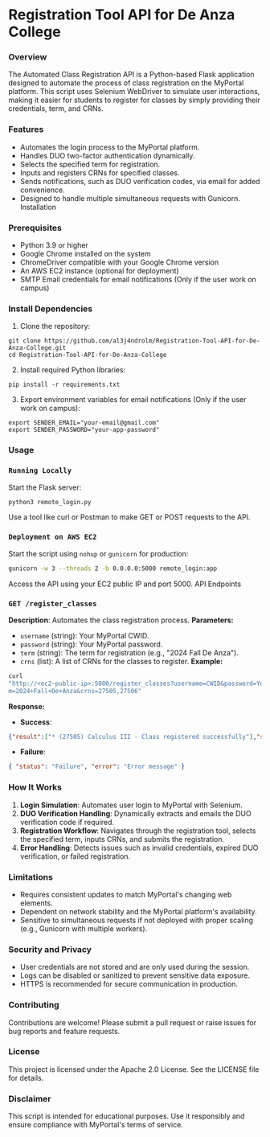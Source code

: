 # Registration Tool API for De Anza College

### Overview
The Automated Class Registration API is a Python-based Flask application designed to automate
the process of class registration on the MyPortal platform. This script uses Selenium WebDriver to
simulate user interactions, making it easier for students to register for classes by simply providing
their credentials, term, and CRNs.

### Features
- Automates the login process to the MyPortal platform.
- Handles DUO two-factor authentication dynamically.
- Selects the specified term for registration.
- Inputs and registers CRNs for specified classes.
- Sends notifications, such as DUO verification codes, via email for added convenience.
- Designed to handle multiple simultaneous requests with Gunicorn.
Installation
### Prerequisites
- Python 3.9 or higher
- Google Chrome installed on the system
- ChromeDriver compatible with your Google Chrome version
- An AWS EC2 instance (optional for deployment)
- SMTP Email credentials for email notifications (Only if the user work on campus)
### Install Dependencies
1. Clone the repository:
 ```
 git clone https://github.com/al3j4ndrolm/Registration-Tool-API-for-De-Anza-College.git
 cd Registration-Tool-API-for-De-Anza-College
 ```
2. Install required Python libraries:
 ```
 pip install -r requirements.txt
 ```
3. Export environment variables for email notifications (Only if the user work on campus):
 ```
 export SENDER_EMAIL="your-email@gmail.com"
 export SENDER_PASSWORD="your-app-password"
 ```
### Usage
### `Running Locally`
Start the Flask server:
```bash
python3 remote_login.py
```
Use a tool like curl or Postman to make GET or POST requests to the API.
### `Deployment on AWS EC2`
Start the script using `nohup` or `gunicorn` for production:
```bash
gunicorn -w 3 --threads 2 -b 0.0.0.0:5000 remote_login:app
```
Access the API using your EC2 public IP and port 5000.
API Endpoints
### `GET /register_classes`
**Description**: Automates the class registration process.
**Parameters:**
- `username` (string): Your MyPortal CWID.
- `password` (string): Your MyPortal password.
- `term` (string): The term for registration (e.g., "2024 Fall De Anza").
- `crns` (list): A list of CRNs for the classes to register.
**Example:**
```bash
curl
"http://<ec2-public-ip>:5000/register_classes?username=CWID&password=YourPassword&ter
m=2024+Fall+De+Anza&crns=27505,27506"
```
**Response:**
- **Success**:
 ```json
 {"result":["* (27505) Calculus III - Class registered successfully"],"status":"Success","time_elapsed": "11.25 seconds"
 ```
- **Failure**:
 ```json
 { "status": "Failure", "error": "Error message" }
 ```
### How It Works
1. **Login Simulation**: Automates user login to MyPortal with Selenium.
2. **DUO Verification Handling**: Dynamically extracts and emails the DUO verification code if
required.
3. **Registration Workflow**: Navigates through the registration tool, selects the specified term,
inputs CRNs, and submits the registration.
4. **Error Handling**: Detects issues such as invalid credentials, expired DUO verification, or failed
registration.
### Limitations
- Requires consistent updates to match MyPortal's changing web elements.
- Dependent on network stability and the MyPortal platform's availability.
- Sensitive to simultaneous requests if not deployed with proper scaling (e.g., Gunicorn with multiple
workers).
### Security and Privacy
- User credentials are not stored and are only used during the session.
- Logs can be disabled or sanitized to prevent sensitive data exposure.
- HTTPS is recommended for secure communication in production.
### Contributing
Contributions are welcome! Please submit a pull request or raise issues for bug reports and feature
requests.
### License
This project is licensed under the Apache 2.0 License. See the LICENSE file for details.
### Disclaimer
This script is intended for educational purposes. Use it responsibly and ensure compliance with
MyPortal's terms of service.
